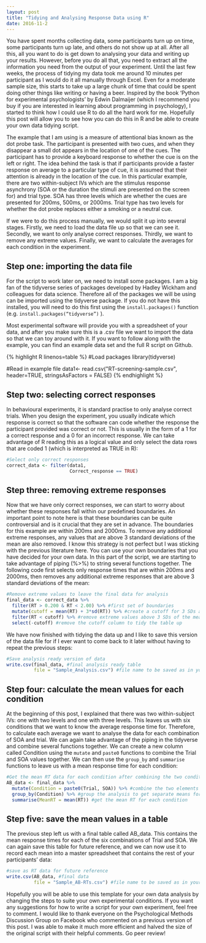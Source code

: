 ```yaml
---
layout: post
title: "Tidying and Analysing Response Data using R"
date: 2016-11-2
---
```

You have spent months collecting data, some participants turn up on time, some participants turn up late, and others do not show up at all. After all this, all you want to do is get down to analysing your data and writing up your results. However, before you do all that, you need to extract all the information you need from the output of your experiment. Until the last few weeks, the process of tidying my data took me around 10 minutes per participant as I would do it all manually through Excel. Even for a moderate sample size, this starts to take up a large chunk of time that could be spent doing other things like writing or having a beer. Inspired by the book ‘Python for experimental psychologists’ by Edwin Dalmaijer (which I recommend you buy if you are interested in learning about programming in psychology), I started to think how I could use R to do all the hard work for me. Hopefully this post will allow you to see how you can do this in R and be able to create your own data tidying script.

The example that I am using is a measure of attentional bias known as the dot probe task. The participant is presented with two cues, and when they disappear a small dot appears in the location of one of the cues. The participant has to provide a keyboard response to whether the cue is on the left or right. The idea behind the task is that if participants provide a faster response on average to a particular type of cue, it is assumed that their attention is already in the location of the cue. In this particular example, there are two within-subject IVs which are the stimulus response asynchrony (SOA or the duration the stimuli are presented on the screen for) and trial type. SOA has three levels which are whether the cues are presented for 200ms, 500ms, or 2000ms. Trial type has two levels for whether the dot probe replaces either a smoking or a neutral cue.

If we were to do this process manually, we would split it up into several stages. Firstly, we need to load the data file up so that we can see it. Secondly, we want to only analyse correct responses. Thirdly, we want to remove any extreme values. Finally, we want to calculate the averages for each condition in the experiment.

## Step one: importing the data file

For the script to work later on, we need to install some packages. I am a big fan of the tidyverse series of packages developed by Hadley Wickham and colleagues for data science. Therefore all of the packages we will be using can be imported using the tidyverse package. If you do not have this installed, you will need to do this first using the `install.packages()` function (e.g. `install.packages(“tidyverse”)` ).

Most experimental software will provide you with a spreadsheet of your data, and after you make sure this is a .csv file we want to import the data so that we can toy around with it. If you want to follow along with the example, you can find an example data set and the full R script on Github.

{% highlight R linenos=table %}
#Load packages 
library(tidyverse)

#Read in example file 
data1<- read.csv("RT-screening-sample.csv", 
                 header=TRUE, stringsAsFactors = FALSE)
{% endhighlight %}

## Step two: selecting correct responses 

In behavioural experiments, it is standard practise to only analyse correct trials. When you design the experiment, you usually indicate which response is correct so that the software can code whether the response the participant provided was correct or not. This is usually in the form of a 1 for a correct response and a 0 for an incorrect response. We can take advantage of R reading this as a logical value and only select the data rows that are coded 1 (which is interpreted as TRUE in R):
```R
#Select only correct responses 
correct_data <- filter(data1, 
                       Correct_response == TRUE)
```

## Step three: removing extreme responses 

Now that we have only correct responses, we can start to worry about whether these responses fall within our predefined boundaries. An important point to note here is that these boundaries can be quite controversial and is it crucial that they are set in advance. The boundaries for this example are within 200ms and 2000ms. To remove any additional extreme responses, any values that are above 3 standard deviations of the mean are also removed. I know this strategy is not perfect but I was sticking with the previous literature here. You can use your own boundaries that you have decided for your own data. In this part of the script, we are starting to take advantage of piping (%>%) to string several functions together. The following code first selects only response times that are within 200ms and 2000ms, then removes any additional extreme responses that are above 3 standard deviations of the mean:
```R
#Remove extreme values to leave the final data for analysis
final_data <- correct_data %>%
  filter(RT > 0.200 & RT < 2.00) %>% #first set of boundaries 
  mutate(cutoff = mean(RT) + 3*sd(RT)) %>% #create a cutoff for 3 SDs above the mean 
  filter(RT < cutoff) %>% #remove extreme values above 3 SDs of the mean
  select(-cutoff) #remove the cutoff column to tidy the table up
```

We have now finished with tidying the data up and I like to save this version of the data file for if I ever want to come back to it later without having to repeat the previous steps:
```R
#Save analysis ready version of data 
write.csv(final_data, #final analysis ready table 
          file = "Sample_Analysis.csv") #file name to be saved as in your WD 
```

## Step four: calculate the mean values for each condition

At the beginning of this post, I explained that there was two within-subject IVs: one with two levels and one with three levels. This leaves us with six conditions that we want to know the average response time for. Therefore, to calculate each average we want to analyse the data for each combination of SOA and trial. We can again take advantage of the piping in the tidyverse and combine several functions together. We can create a new column called Condition using the `mutate` and `paste0` functions to combine the Trial and SOA values together. We can then use the `group_by` and `summarise` functions to leave us with a mean response time for each condition:
```R
#Get the mean RT data for each condition after combining the two condition columns
AB_data <- final_data %>% 
  mutate(Condition = paste0(Trial, SOA)) %>% #combine the two elements into separate conditions
  group_by(Condition) %>% #group the analysis to get separate means for each condition 
  summarise(MeanRT = mean(RT)) #get the mean RT for each condition 
```

## Step five: save the mean values in a table 

The previous step left us with a final table called AB_data. This contains the mean response times for each of the six combinations of Trial and SOA. We can again save this table for future reference, and we can now use it to record each mean into a master spreadsheet that contains the rest of your participants’ data:
```R
#save as RT data for future reference 
write.csv(AB_data, #final data
          file = "Sample_AB-RTs.csv") #file name to be saved as in your WD 
```

Hopefully you will be able to use this template for your own data analysis by changing the steps to suite your own experimental conditions. If you want any suggestions for how to write a script for your own experiment, feel free to comment. I would like to thank everyone on the Psychological Methods Discussion Group on Facebook who commented on a previous version of this post. I was able to make it much more efficient and halved the size of the original script with their helpful comments. Go peer review!
